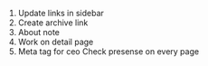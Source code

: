 1. Update links in sidebar
2. Create archive link
3. About note
4. Work on detail page
5. Meta tag for ceo Check presense on every page